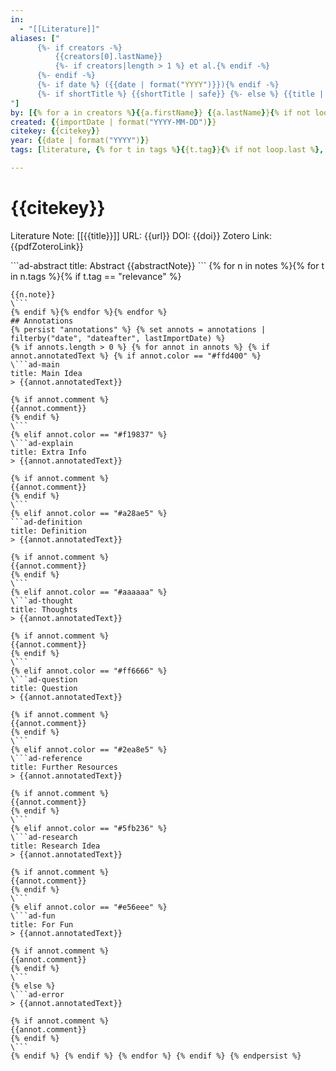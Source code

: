 ```yaml
---
in:
  - "[[Literature]]"
aliases: ["
      {%- if creators -%}
          {{creators[0].lastName}}
          {%- if creators|length > 1 %} et al.{% endif -%}
      {%- endif -%}
      {%- if date %} ({{date | format("YYYY")}}){% endif -%}
      {%- if shortTitle %} {{shortTitle | safe}} {%- else %} {{title | safe}} {%- endif -%}
"]
by: [{% for a in creators %}{{a.firstName}} {{a.lastName}}{% if not loop.last %}, {% endif %}{% endfor %}]
created: {{importDate | format("YYYY-MM-DD")}}
citekey: {{citekey}}
year: {{date | format("YYYY")}}
tags: [literature, {% for t in tags %}{{t.tag}}{% if not loop.last %}, {% endif %}{% endfor %}]

---
```

# {{citekey}}

Literature Note: [[{{title}}]]
URL: {{url}}
DOI: {{doi}}
Zotero Link: {{pdfZoteroLink}}

\```ad-abstract
title: Abstract
{{abstractNote}}
\```
{% for n in notes %}{% for t in n.tags %}{% if t.tag == "relevance" %}
```ad-seealso
{{n.note}}
\```
{% endif %}{% endfor %}{% endfor %}
## Annotations
{% persist "annotations" %} {% set annots = annotations | filterby("date", "dateafter", lastImportDate) %}
{% if annots.length > 0 %} {% for annot in annots %} {% if annot.annotatedText %} {% if annot.color == "#ffd400" %}
\```ad-main
title: Main Idea
> {{annot.annotatedText}}

{% if annot.comment %}
{{annot.comment}}
{% endif %}
\```
{% elif annot.color == "#f19837" %}
\```ad-explain
title: Extra Info
> {{annot.annotatedText}}

{% if annot.comment %}
{{annot.comment}}
{% endif %}
\```
{% elif annot.color == "#a28ae5" %}
```ad-definition
title: Definition
> {{annot.annotatedText}}

{% if annot.comment %}
{{annot.comment}}
{% endif %}
\```
{% elif annot.color == "#aaaaaa" %}
\```ad-thought
title: Thoughts
> {{annot.annotatedText}}

{% if annot.comment %}
{{annot.comment}}
{% endif %}
\```
{% elif annot.color == "#ff6666" %}
\```ad-question
title: Question
> {{annot.annotatedText}}

{% if annot.comment %}
{{annot.comment}}
{% endif %}
\```
{% elif annot.color == "#2ea8e5" %}
\```ad-reference
title: Further Resources
> {{annot.annotatedText}}

{% if annot.comment %}
{{annot.comment}}
{% endif %}
\```
{% elif annot.color == "#5fb236" %}
\```ad-research
title: Research Idea
> {{annot.annotatedText}}

{% if annot.comment %}
{{annot.comment}}
{% endif %}
\```
{% elif annot.color == "#e56eee" %}
\```ad-fun
title: For Fun
> {{annot.annotatedText}}

{% if annot.comment %}
{{annot.comment}}
{% endif %}
\```
{% else %}
\```ad-error
> {{annot.annotatedText}}

{% if annot.comment %}
{{annot.comment}}
{% endif %}
\```
{% endif %} {% endif %} {% endfor %} {% endif %} {% endpersist %}

